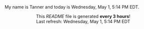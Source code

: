 My name is Tanner and today is Wednesday, May 1, 5:14 PM EDT.

<p align="center">This <i>README</i> file is generated <b>every 3 hours</b>!</br>Last refresh: Wednesday, May 1, 5:14 PM EDT<br /></p>
